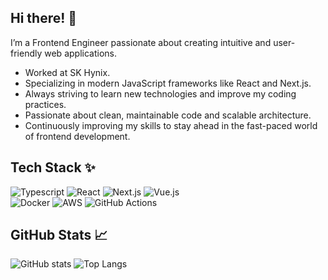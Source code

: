 ## Hi there! 👋

I’m a Frontend Engineer passionate about creating intuitive and user-friendly web applications.

- Worked at SK Hynix.
- Specializing in modern JavaScript frameworks like React and Next.js.
- Always striving to learn new technologies and improve my coding practices.
- Passionate about clean, maintainable code and scalable architecture.
- Continuously improving my skills to stay ahead in the fast-paced world of frontend development.

## Tech Stack  ✨
<div>
  <img src="https://img.shields.io/badge/Typescript-3178C6?style=flat-square&logo=Typescript&logoColor=white" alt="Typescript" />
  <img src="https://img.shields.io/badge/React-%2320232a.svg?style=flat-square&logo=react&logoColor=%2361DAFB" alt="React"/>
  <img src="https://img.shields.io/badge/Next.js-000000?style=flat-square&logo=Next.js&logoColor=white" alt="Next.js" />
  <img src="https://img.shields.io/badge/Vue.js-4FC08D?style=flat-square&logo=Vue.js&logoColor=white" alt="Vue.js" />
</div>
<div>
  <img src="https://img.shields.io/badge/Docker-2496ED?style=flat-square&logo=Docker&logoColor=white" alt="Docker" />
  <img src="https://img.shields.io/badge/AWS-ff9900?style=flat-square&logo=amazonwebservices&logoColor=white" alt="AWS" />
  <img src="https://img.shields.io/badge/Github%20Actions-21262d?style=flat-square&logo=githubactions&logoColor=white" alt="GitHub Actions" />  
</div>

## GitHub Stats 📈

![GitHub stats](https://github-readme-stats-kkiriky.vercel.app/api?username=iskkiri&hide=stars&show_icons=true&theme=dark)
![Top Langs](https://github-readme-stats.vercel.app/api/top-langs/?username=iskkiri&layout=compact&theme=dark)
